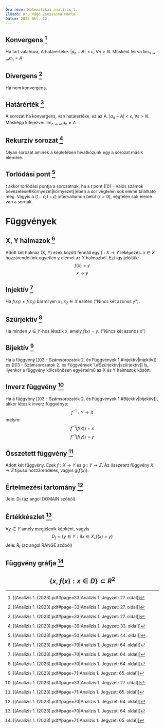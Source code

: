 ```yaml
---
Óra neve: Matematikai analízis 1.
Előadó: Dr. Vágó Zsuzsanna Márta
Dátum: 2023 Okt. 12.
---
```

## Konvergens [^1]
Ha tart valahova, A határértéke. 
$|a_n-A| < \epsilon$, $\forall n > N$. Másként leírva $\lim_{n\to \infty}a_n = A$
## Divergens [^1]
Ha nem konvergens.
## Határérték [^1]
A sorozat ha konvergens, van határértéke, ez az A.
$|a_n - A| < \epsilon$, $\forall \epsilon > N$. Másképp kifejezve: $\lim_{n\to \infty}{a_n} = A$
## Rekurzív sorozat [^2]
Olyan sorozat aminek a képletében hivatkozunk egy a sorozat másik elemére.
## Torlódási pont [^3]
$t$ akkor torlódási pontja a sorozatnak, ha a $t$ pont [[01 - Valós számok bevezetése#Környezet|környezet]]ében a sor végtelen sok eleme található meg. Vagyis  a $(t-\epsilon; t + \epsilon)$ intervallumon belül ($\epsilon > 0$), végtelen sok eleme van a sornak. 
# Függvények
## X, Y halmazok [^4]
Adott két halmaz (X, Y) ezek között fennáll egy $f: X \to Y$ leképezés. $x\in X$ hozzárendelünk egyetlen y elemet az Y halmazból. Ezt így jelöljük:
$$f(x) = y$$
$$x \rightarrow y$$
## Injektív [^4]
Ha $f(x_1) ≠ f(x_2)$ bármilyen $x_1,x_2\in X$ esetén ("Nincs két azonos y").
## Szürjektív [^4]
Ha minden $y\in Y$-hoz létezik x, amely $f(x) = y$. ("Nincs két azonos x")
## Bijektív [^5]
Ha a függvény [[03 - Számsorozatok 2. és Függvények 1.#Injektív|injektív]], és [[03 - Számsorozatok 2. és Függvények 1.#Szürjektív|szürjektív]] is, ilyenkor a függvény kölcsönösen egyértelmű az X és Y halmazok között.
## Inverz függvény [^1]
Ha a függvény [[03 - Számsorozatok 2. és Függvények 1.#Bijektív|bijektív]], akkor létezik inverz függvénye:
$$f^{-1}: Y \to X$$ melyre:
$$f^{-1}(f(x))=x$$
$$f^{-1}(f(y))=y$$
## Összetett függvény [^5]
Adott két függvény. Ezek $f:X \to Y$ és $g: Y \to Z$. Az összetett függvény $X \to Z$ típusú hozzárendelés, vagyis $g(f(x))$.
## Értelmezési tartomány [^4]
Jele: D<sub>f</sub> (az angol DOMAIN szóból)
## Értékkészlet [^4]
$\forall y \in Y$ amely megjelenik képként, vagyis $$D_f = \{y\in Y: \exists x \in X, f(x) = y\}$$
Jele: R<sub>f</sub> (az angol RANGE szóból)
## Függvény gráfja [^5]
$$\{x, f(x) : x\in D\} \subset R^2$$
---
[^1]: [[Analízis 1. (2023).pdf#page=33|Analízis 1. Jegyzet: 27. oldal]]
[^2]: [[Analízis 1. (2023).pdf#page=39|Analízis 1. Jegyzet: 33. oldal]]
[^3]: [[Analízis 1. (2023).pdf#page=50|Analízis 1. Jegyzet: 44. oldal]]
[^4]: [[Analízis 1. (2023).pdf#page=70|Analízis 1. Jegyzet: 64. oldal]]
[^5]: [[Analízis 1. (2023).pdf#page=71|Analízis 1. Jegyzet: 65. oldal]]